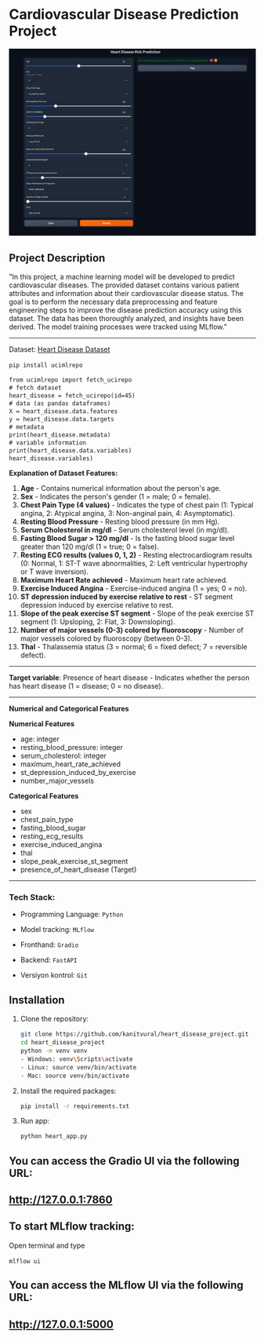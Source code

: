 # Cardiovascular Disease Prediction Project

<img src="./heart_app_new.png" alt="Local Image" width="1000"/>

## Project Description

"In this project, a machine learning model will be developed to predict cardiovascular diseases. The provided dataset contains various patient attributes and information about their cardiovascular disease status. The goal is to perform the necessary data preprocessing and feature engineering steps to improve the disease prediction accuracy using this dataset. The data has been thoroughly analyzed, and insights have been derived. The model training processes were tracked using MLflow."


---

Dataset: [Heart Disease Dataset](https://archive.ics.uci.edu/dataset/45/heart+disease)


```pip install ucimlrepo```

```
from ucimlrepo import fetch_ucirepo 
# fetch dataset 
heart_disease = fetch_ucirepo(id=45) 
# data (as pandas dataframes) 
X = heart_disease.data.features 
y = heart_disease.data.targets 
# metadata 
print(heart_disease.metadata) 
# variable information 
print(heart_disease.data.variables)
heart_disease.variables)
```

**Explanation of Dataset Features:**

1. **Age** - Contains numerical information about the person's age.
2. **Sex** - Indicates the person's gender (1 = male; 0 = female).
3. **Chest Pain Type (4 values)** - Indicates the type of chest pain (1: Typical angina, 2: Atypical angina, 3: Non-anginal pain, 4: Asymptomatic).
4. **Resting Blood Pressure** - Resting blood pressure (in mm Hg).
5. **Serum Cholesterol in mg/dl** - Serum cholesterol level (in mg/dl).
6. **Fasting Blood Sugar > 120 mg/dl** - Is the fasting blood sugar level greater than 120 mg/dl (1 = true; 0 = false).
7. **Resting ECG results (values 0, 1, 2)** - Resting electrocardiogram results (0: Normal, 1: ST-T wave abnormalities, 2: Left ventricular hypertrophy or T wave inversion).
8. **Maximum Heart Rate achieved** - Maximum heart rate achieved.
9. **Exercise Induced Angina** - Exercise-induced angina (1 = yes; 0 = no).
10. **ST depression induced by exercise relative to rest** - ST segment depression induced by exercise relative to rest.
11. **Slope of the peak exercise ST segment** - Slope of the peak exercise ST segment (1: Upsloping, 2: Flat, 3: Downsloping).
12. **Number of major vessels (0-3) colored by fluoroscopy** - Number of major vessels colored by fluoroscopy (between 0-3).
13. **Thal** - Thalassemia status (3 = normal; 6 = fixed defect; 7 = reversible defect).


---

**Target variable**: Presence of heart disease - Indicates whether the person has heart disease (1 = disease; 0 = no disease).


---

**Numerical and Categorical Features**

**Numerical Features**
- age: integer
- resting_blood_pressure: integer
- serum_cholesterol: integer
- maximum_heart_rate_achieved
- st_depression_induced_by_exercise
- number_major_vessels

**Categorical Features**
- sex
- chest_pain_type
- fasting_blood_sugar
- resting_ecg_results
- exercise_induced_angina
- thal
- slope_peak_exercise_st_segment
- presence_of_heart_disease (Target)


---

### Tech Stack:

- Programming Language: `Python`   
      
- Model tracking: `MLflow`
  
- Fronthand: `Gradio`
  
- Backend: `FastAPI`
  
- Versiyon kontrol: `Git`

## Installation

1. Clone the repository:
    ```bash
    git clone https://github.com/kanitvural/heart_disease_project.git
    cd heart_disease_project
    python -m venv venv
    - Windows: venv\Scripts\activate
    - Linux: source venv/bin/activate
    - Mac: source venv/bin/activate
    ```

2. Install the required packages:
    ```bash
    pip install -r requirements.txt
    ```

3. Run app:
    ```bash
    python heart_app.py
    ```
## You can access the Gradio UI via the following URL:
## http://127.0.0.1:7860

## To start MLflow tracking:
Open terminal and type

`mlflow ui `

## You can access the MLflow UI via the following URL:
## http://127.0.0.1:5000

